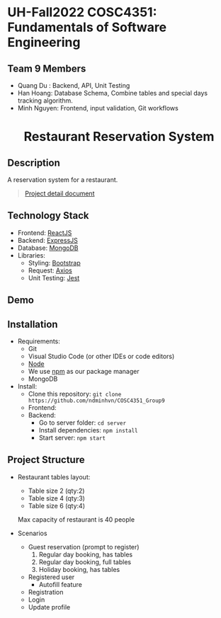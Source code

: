 # UH-Fall2022 COSC4351: Fundamentals of Software Engineering
## Team 9 Members
- Quang Du : Backend, API, Unit Testing
- Han Hoang: Database Schema, Combine tables and special days tracking algorithm.
- Minh Nguyen: Frontend, input validation, Git workflows

# <p align="center"> Restaurant Reservation System </p>
<!-- ## <p align="center"> [LIVE WEB APP] </p> -->

## Description
A reservation system for a restaurant.
> [Project detail document](/doc/Project.pdf)
## Technology Stack
- Frontend: [ReactJS](https://reactjs.org/)
- Backend: [ExpressJS](https://expressjs.com/)
- Database: [MongoDB](https://www.mongodb.com/)
- Libraries:
  - Styling: [Bootstrap](https://github.com/twbs/bootstrap)
  - Request: [Axios](https://github.com/axios/axios)
  - Unit Testing: [Jest](https://jestjs.io/)

## Demo
## Installation
- Requirements:
  - Git
  - Visual Studio Code (or other IDEs or code editors)
  - [Node](https://nodejs.org/en/)
  - We use [npm](https://docs.npmjs.com/) as our package manager
  - MongoDB
- Install:
  - Clone this repository: `git clone https://github.com/ndminhvn/COSC4351_Group9`
  - Frontend:
    <!-- - Go to client folder: `cd client`
    - Install dependencies: `npm install` -->
  - Backend:
    - Go to server folder: `cd server`
    - Install dependencies: `npm install`
    - Start server: `npm start`

## Project Structure
- Restaurant tables layout:
   - Table size 2 (qty:2)
   - Table size 4 (qty:3)
   - Table size 6 (qty:4)
   
   Max capacity of restaurant is 40 people
- Scenarios
  - Guest reservation (prompt to register)
    1. Regular day booking, has tables
    2. Regular day booking, full tables
    3. Holiday booking, has tables
  - Registered user
    - Autofill feature
  - Registration
  - Login
  - Update profile



